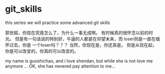# git_skills
this series we will practice some advanced git skills


郭世超，你现在究竟怎么了，为什么一事无成啊。
有时候真的很怀念以前的时光。
但是有一句话说的特别好，牛逼的人都是在仰望未来，而
loser则是一直在缅怀过去，你是
一个loser吗？？？
当然，你现在是，你还真是。
但是从现在起，你是可以改变的，你真的可以改变的。


my name is guoshichao, and i love shendan,
but while she is not love me anymore ...
OK, she has nevered pay attention to me... 
